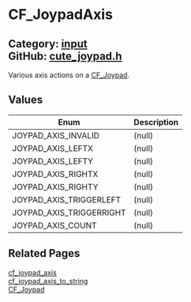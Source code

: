 [](../header.md ':include')

# CF_JoypadAxis

Category: [input](/api_reference?id=input)  
GitHub: [cute_joypad.h](https://github.com/RandyGaul/cute_framework/blob/master/include/cute_joypad.h)  
---

Various axis actions on a [CF_Joypad](/input/cf_joypad.md).

## Values

Enum | Description
--- | ---
JOYPAD_AXIS_INVALID | (null)
JOYPAD_AXIS_LEFTX | (null)
JOYPAD_AXIS_LEFTY | (null)
JOYPAD_AXIS_RIGHTX | (null)
JOYPAD_AXIS_RIGHTY | (null)
JOYPAD_AXIS_TRIGGERLEFT | (null)
JOYPAD_AXIS_TRIGGERRIGHT | (null)
JOYPAD_AXIS_COUNT | (null)

## Related Pages

[cf_joypad_axis](/input/cf_joypad_axis.md)  
[cf_joypad_axis_to_string](/input/cf_joypad_axis_to_string.md)  
[CF_Joypad](/input/cf_joypad.md)  
